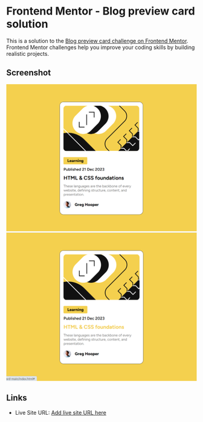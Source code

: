 # Frontend Mentor - Blog preview card solution

This is a solution to the [Blog preview card challenge on Frontend Mentor](https://www.frontendmentor.io/challenges/blog-preview-card-ckPaj01IcS). Frontend Mentor challenges help you improve your coding skills by building realistic projects. 

## Screenshot

![Default Screenshot](assets/images/Screenshot.PNG)
![Active Screenshot](assets/images/Screenshot-Active-State.PNG)

## Links

- Live Site URL: [Add live site URL here](https://faizaan-lakd.github.io/Blog-Preview-Card/)
